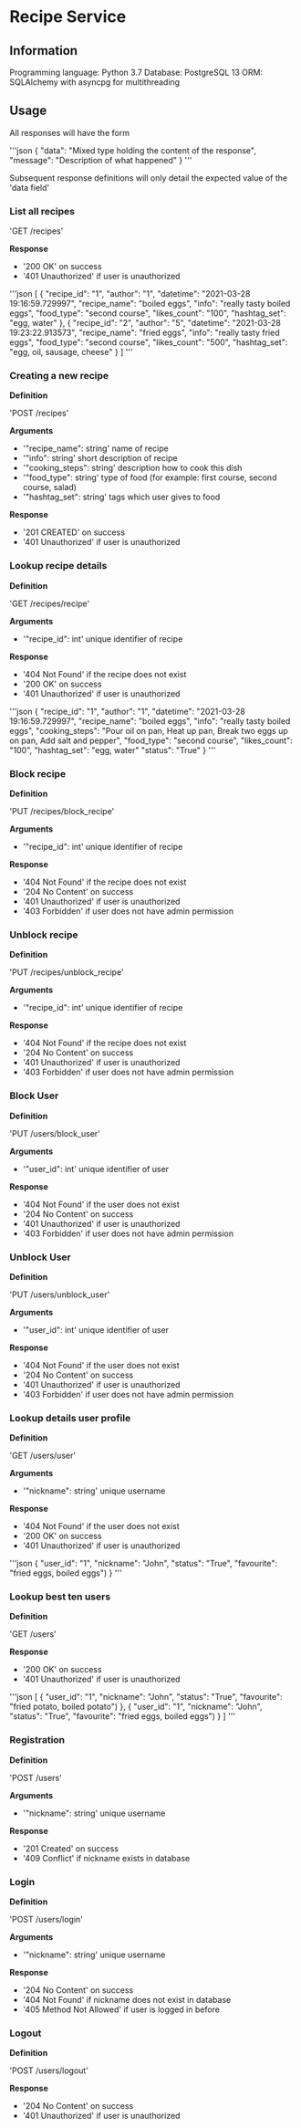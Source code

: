 # Recipe Service

## Information

Programming language: Python 3.7
Database: PostgreSQL 13
ORM: SQLAlchemy with asyncpg for multithreading


## Usage

All responses will have the form 

'''json
{
    "data": "Mixed type holding the content of the response",
    "message": "Description of what happened"
}
'''

Subsequent response definitions will only detail the expected value of the 'data field'

### List all recipes

'GET /recipes'

**Response**

- '200 OK' on success
- '401 Unauthorized' if user is unauthorized

'''json
[
    {
        "recipe_id": "1",
        "author": "1",
        "datetime": "2021-03-28 19:16:59.729997",
        "recipe_name": "boiled eggs",
        "info": "really tasty boiled eggs",
        "food_type": "second course",
        "likes_count": "100",
        "hashtag_set": "egg, water"
    },
    {
        "recipe_id": "2",
        "author": "5",
        "datetime": "2021-03-28 19:23:22.913573",
        "recipe_name": "fried eggs",
        "info": "really tasty fried eggs",
        "food_type": "second course",
        "likes_count": "500",
        "hashtag_set": "egg, oil, sausage, cheese"
    }
]
'''


### Creating a new recipe

**Definition**

'POST /recipes'

**Arguments**

- '"recipe_name": string' name of recipe
- '"info": string' short description of recipe
- '"cooking_steps": string' description how to cook this dish
- '"food_type": string' type of food (for example: first course, second course, salad)
- '"hashtag_set": string' tags which user gives to food

**Response**

- '201 CREATED' on success
- '401 Unauthorized' if user is unauthorized


### Lookup recipe details

**Definition**

'GET /recipes/recipe'

**Arguments**

- '"recipe_id": int' unique identifier of recipe

**Response**

- '404 Not Found' if the recipe does not exist
- '200 OK' on success
- '401 Unauthorized' if user is unauthorized

'''json
{
    "recipe_id": "1",
    "author": "1",
    "datetime": "2021-03-28 19:16:59.729997",
    "recipe_name": "boiled eggs",
    "info": "really tasty boiled eggs",
    "cooking_steps": "Pour oil on pan, Heat up pan, Break two eggs up on pan, Add salt and pepper",
    "food_type": "second course",
    "likes_count": "100",
    "hashtag_set": "egg, water"
    "status": "True"
}
'''


### Block recipe

**Definition**

'PUT /recipes/block_recipe'

**Arguments**

- '"recipe_id": int' unique identifier of recipe

**Response**

- '404 Not Found' if the recipe does not exist
- '204 No Content' on success
- '401 Unauthorized' if user is unauthorized
- '403 Forbidden' if user does not have admin permission


### Unblock recipe

**Definition**

'PUT /recipes/unblock_recipe'

**Arguments**

- '"recipe_id": int' unique identifier of recipe

**Response**

- '404 Not Found' if the recipe does not exist
- '204 No Content' on success
- '401 Unauthorized' if user is unauthorized
- '403 Forbidden' if user does not have admin permission


### Block User

**Definition**

'PUT /users/block_user'

**Arguments**

- '"user_id": int' unique identifier of user

**Response**

- '404 Not Found' if the user does not exist
- '204 No Content' on success
- '401 Unauthorized' if user is unauthorized
- '403 Forbidden' if user does not have admin permission


### Unblock User

**Definition**

'PUT /users/unblock_user'

**Arguments**

- '"user_id": int' unique identifier of user

**Response**

- '404 Not Found' if the user does not exist
- '204 No Content' on success
- '401 Unauthorized' if user is unauthorized
- '403 Forbidden' if user does not have admin permission


### Lookup details user profile

**Definition**

'GET /users/user'

**Arguments**

- '"nickname": string' unique username

**Response**

- '404 Not Found' if the user does not exist
- '200 OK' on success
- '401 Unauthorized' if user is unauthorized

'''json
{
    "user_id": "1",
    "nickname": "John",
    "status": "True",
    "favourite": "fried eggs, boiled eggs")
}
'''

### Lookup best ten users

**Definition**

'GET /users'

**Response**

- '200 OK' on success
- '401 Unauthorized' if user is unauthorized

'''json
[
    {
        "user_id": "1",
        "nickname": "John",
        "status": "True",
        "favourite": "fried potato, boiled potato")
    },
    {
        "user_id": "1",
        "nickname": "John",
        "status": "True",
        "favourite": "fried eggs, boiled eggs")
    }
]
'''

### Registration

**Definition**

'POST /users'

**Arguments**

- '"nickname": string' unique username 

**Response**

- '201 Created' on success
- '409 Conflict' if nickname exists in database


### Login

**Definition**

'POST /users/login'

**Arguments**

- '"nickname": string' unique username 

**Response**

- '204 No Content' on success
- '404 Not Found' if nickname does not exist in database
- '405 Method Not Allowed' if user is logged in before


### Logout

**Definition**

'POST /users/logout'

**Response**

- '204 No Content' on success
- '401 Unauthorized' if user is unauthorized



























